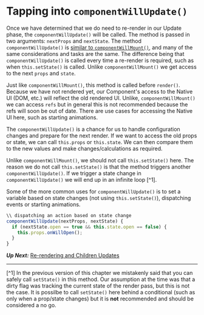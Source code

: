 # Tapping into `componentWillUpdate()`
 Once we have determined that we do need to re-render in our Update phase, the `componentWillUpdate()` will be called. The method is passed in two arguments: `nextProps` and `nextState`. The method `componentWillUpdate()` is [similar to `componentWillMount()`](../birth/premounting_with_componentwillmount.md), and many of the same considerations and tasks are the same. The difference being that `componentWillUpdate()` is called every time a re-render is required, such as when `this.setState()` is called. Unlike `componentWillMount()` we get access to the next `props` and `state`.
 
 Just like `componentWillMount()`, this method is called before `render()`. Because we have not rendered yet, our Component's access to the Native UI (DOM, etc.) will reflect the old rendered UI. Unlike, `componentWillMount()` we can access `refs` but in general this is not recommended because the refs will soon be out of date. There are use cases for accessing the Native UI here, such as starting animations.

The `componentWillUpdate()` is a chance for us to handle configuration changes and prepare for the next render. If we want to access the old props or state, we can call `this.props` or `this.state`. We can then compare them to the new values and make changes/calculations as required.

Unlike `componentWillMount()`, we should not call `this.setState()` here. The reason we do not call `this.setState()` is that the method triggers another `componentWillUpdate()`. If we trigger a state change in `componentWillUpdate()` we will end up in an infinite loop [^1].

Some of the more common uses for `componentWillUpdate()` is to set a variable based on state changes (not using `this.setState()`), dispatching events or starting animations.

```javascript
\\ dispatching an action based on state change
componentWillUpdate(nextProps, nextState) {
  if (nextState.open == true && this.state.open == false) {
    this.props.onWillOpen();
  }
}
```

***Up Next:*** [Re-rendering and Children Updates](rerendering_and_children_updates.md)

---

[^1] In the previous version of this chapter we mistakenly said that you can safely call `setState()` in this method. Our assumption at the time was that a dirty flag was tracking the current state of the render pass, but this is not the case. It is possilbe to call `setState()` here behind a conditional (such as only when a prop/state changes) but it is **not** recommended and should be considered a no go.
